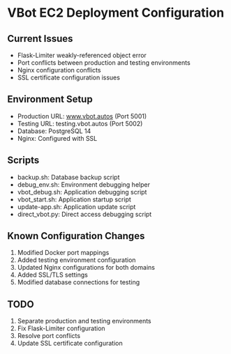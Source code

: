 # VBot EC2 Deployment Configuration

## Current Issues
- Flask-Limiter weakly-referenced object error
- Port conflicts between production and testing environments
- Nginx configuration conflicts
- SSL certificate configuration issues

## Environment Setup
- Production URL: www.vbot.autos (Port 5001)
- Testing URL: testing.vbot.autos (Port 5002)
- Database: PostgreSQL 14
- Nginx: Configured with SSL

## Scripts
- backup.sh: Database backup script
- debug_env.sh: Environment debugging helper
- vbot_debug.sh: Application debugging script
- vbot_start.sh: Application startup script
- update-app.sh: Application update script
- direct_vbot.py: Direct access debugging script

## Known Configuration Changes
1. Modified Docker port mappings
2. Added testing environment configuration
3. Updated Nginx configurations for both domains
4. Added SSL/TLS settings
5. Modified database connections for testing

## TODO
1. Separate production and testing environments
2. Fix Flask-Limiter configuration
3. Resolve port conflicts
4. Update SSL certificate configuration
